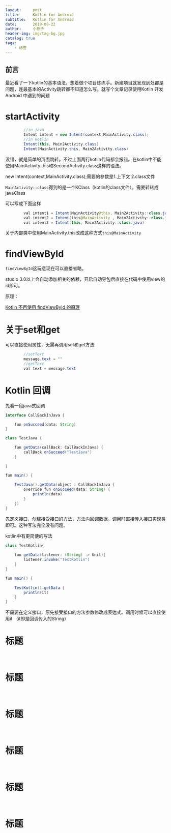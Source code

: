 ```yaml
---
layout:     post  
title:      Kotlin for Android 
subtitle:   Kotlin for Android
date:       2019-08-22
author:     小卷子
header-img: img/tag-bg.jpg
catalog: true
tags:
    - 标签
---
```


## 前言

最近看了一下kotlin的基本语法，想着做个项目练练手。新建项目就发现到处都是问题，连最基本的Activity跳转都不知道怎么写。就写个文章记录使用Kotlin 开发 Android 中遇到的问题 



# startActivity

~~~java
        //in java
        Intent intent = new Intent(context,MainActivity.class);
        //in kotlin
        Intent(this, Main2Activity.class)
        Intent(MainActivity.this, Main2Activity.class)
~~~

没错，就是简单的页面跳转。不过上面两行kotlin代码都会报错。在kotlin中不能使用MainActivity.this和SecondActivity.class这样的语法。

new Intent(context,MainActivity.class);需要的参数是1.上下文 2.class文件

`MainActivity::class`得到的是一个KClass（kotlin的class文件），需要转转成javaClass

可以写成下面这样

~~~java
        val intent1 = Intent(MainActivity@this, Main2Activity::class.java)
        val intent2 = Intent(this@MainActivity , Main2Activity::class.java)
        val intent3 = Intent(this, Main2Activity::class.java)
~~~



关于内部类中使用MainActivity.this改成这种方式`this@MainActivity`



# findViewById

`findViewById`这玩意现在可以直接省略。

studio 3.0以上会自动添加相关的依赖，开启自动导包后直接在代码中使用view的id即可。

原理：

[Kotlin 不再使用 findViewById 的原理](https://blog.csdn.net/hust_twj/article/details/80290362)



# 关于set和get

  可以直接使用属性，无需再调用set和get方法

~~~java
        //setText
        message.text = ""
        //getText
        val text = message.text
~~~



# Kotlin 回调

   先看一段java式回调

~~~java
interface CallBackInJava {

    fun onSucceed(data: String)
}

class TestJava {

    fun getData(callBack: CallBackInJava) {
        callBack.onSucceed("TestJava")
    }

}

fun main() {
  
    TestJava().getData(object : CallBackInJava {
        override fun onSucceed(data: String) {
            println(data)
        }
    })   
}
~~~

先定义接口，创建接受接口的方法，方法内回调数据。调用时直接传入接口实现类即可。这种写法完全没有问题。

kotlin中有更简便的写法

~~~java
class TestKotlin{
    
    fun getData(listener: (String) -> Unit){
        listener.invoke("TestKotlin")
    }
}

fun main() {
  
    TestKotlin().getData {
        println(it)
    }
}
~~~

不需要在定义接口，原先接受接口的方法参数修改成表达式。调用时候可以直接使用it （it即是回调传入的String）



# 标题

​       

# 标题

​       

# 标题

​       

# 标题

​       

# 标题

​       

# 标题

​       

